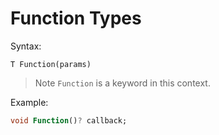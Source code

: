 # Function Types

Syntax:

```
T Function(params)
```

> Note `Function` is a keyword in this context.

Example:

```dart
void Function()? callback;
```

